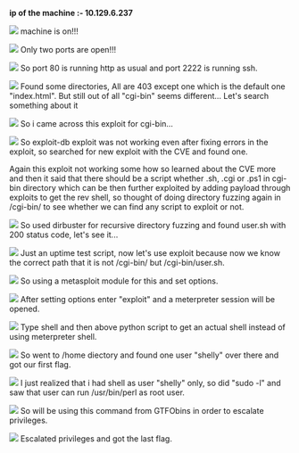 **ip of the machine :- 10.129.6.237**

![](attachment/98bc7fc5be896292238f56bcfc3ec235.png)
machine is on!!!

![](attachment/b5f6ce4a324acbc3e819a13631acef5d.png)
Only two ports are open!!!

![](attachment/2756f3a22a2f5bb21a03abed56f640ce.png)
So port 80 is running http as usual and port 2222 is running ssh.

![](attachment/82c64bc5ee2e1b42d9906d325d277fa4.png)
Found some directories, All are 403 except one which is the default one "index.html". But still out of all "cgi-bin" seems different... Let's search something about it

![](attachment/a7005804c88a54ae0d31e4ed18c85ab1.png)
So i came across this exploit for cgi-bin...

![](attachment/08bb69d9b6b26a4d9e243d07d0343ca6.png)
So exploit-db exploit was not working even after fixing errors in the exploit, so searched for new exploit with the CVE and found one.

Again this exploit not working some how so learned about the CVE more and then it said that there should be a script whether .sh, .cgi or .ps1 in cgi-bin directory which can be then further exploited by adding payload through exploits to get the rev shell, so thought of doing directory fuzzing again in /cgi-bin/ to see whether we can find any script to exploit or not.

![](attachment/834f5215f650ac206606bb882ea7b0aa.png)
So used dirbuster for recursive directory fuzzing and found user.sh with 200 status code, let's see it...

![](attachment/a92d29e24001d86a4232008bf5e05e0f.png)
Just an uptime test script, now let's use exploit because now we know the correct path that it is not /cgi-bin/ but /cgi-bin/user.sh.

![](attachment/a00f4d5fdf3c25c21d8ad88ea2333f32.png)
So using a metasploit module for this and set options.

![](attachment/0d91effb263e48755231e09231c74628.png)
After setting options enter "exploit" and a meterpreter session will be opened.

![](attachment/0d09144877283ffe221db4bda756ad80.png)
Type shell and then above python script to get an actual shell instead of using meterpreter shell.

![](attachment/703d266f6a8fe787e9c2968408d4f322.png)
So went to /home diectory and found one user "shelly" over there and got our first flag.

![](attachment/5150bf6167aabfe07f26ab59eaf5d34b.png)
I just realized that i had shell as user "shelly" only, so did "sudo -l" and saw that user can run /usr/bin/perl as root user.

![](attachment/b8d4fbdc0e235ed69398bfe43b505dad.png)
So will be using this command from GTFObins in order to escalate privileges.

![](attachment/820342245fd1e9443d46758249951cfd.png)
Escalated privileges and got the last flag.